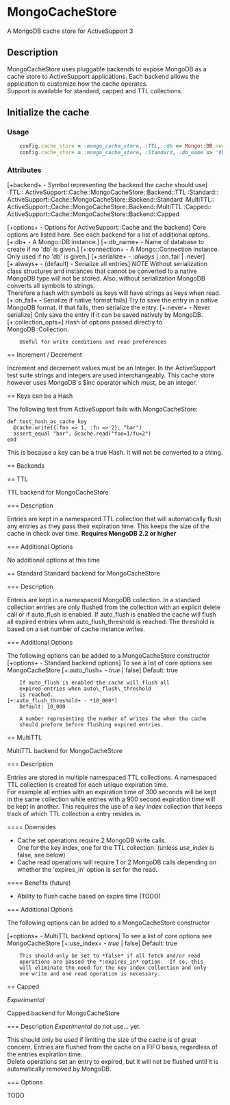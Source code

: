 # MongoCacheStore

A MongoDB cache store for ActiveSupport 3

## Description

MongoCacheStore uses pluggable backends to expose MongoDB 
as a cache store to ActiveSupport applications.  Each backend 
allows the application to customize how the cache operates.  
Support is available for standard, capped and TTL collections.


## Initialize the cache

### Usage

```ruby
    config.cache_store = :mongo_cache_store, :TTL, :db => Mongo::DB.new('db_name',Mongo::Connection.new)
    config.cache_store = :mongo_cache_store, :Standard, :db_name => 'db_name', :connection => Mongo::Connection.new, :serialize => :on_fail
```

### Attributes  
 
[+backend+ - Symbol representing the backend the cache should use] 
    :TTL:: ActiveSupport::Cache::MongoCacheStore::Backend::TTL
    :Standard:: ActiveSupport::Cache::MongoCacheStore::Backend::Standard
    :MultiTTL:: ActiveSupport::Cache::MongoCacheStore::Backend::MultiTTL
    :Capped:: ActiveSupport::Cache::MongoCacheStore::Backend::Capped

 [+options+ - Options for ActiveSupport::Cache and the backend] 
    Core options are listed here.  See each backend for a list of additional optons. 
    [+:db+ - A Mongo::DB instance.]
    [+:db_name+ - Name of database to create if no 'db' is given.] 
    [+:connection+ - A Mongo::Connection instance. Only used if no 'db' is given.] 
    [+:serialize+ - *:always* | :on_fail | :never]
        [+:always+ - (default) - Serialize all entries]
            *NOTE* Without serialization class structures and instances that cannot 
            be converted to a native MongoDB type will not be stored.  Also, 
            without serialization MongoDB converts all symbols to strings.  
            Therefore a hash with symbols as keys will have strings as keys when read. 
         [+:on_fail+ - Serialize if native format fails]
            Try to save the entry in a native MongoDB format.  If that fails, 
            then serialize the entry. 
        [+:never+ - Never serialize]
            Only save the entry if it can be saved natively by MongoDB.
    [+:collection_opts+]
        Hash of options passed directly to MongoDB::Collection.
               
        Useful for write conditions and read preferences


== Increment / Decrement

Increment and decrement values must be an Integer.  In the ActiveSupport test
suite strings and integers are used interchangeably.  This cache store however
uses MongoDB's $inc operator which must, be an integer.  


== Keys can be a Hash

The following test from ActiveSupport fails with MongoCacheStore:

    def test_hash_as_cache_key
      @cache.write({:foo => 1, :fu => 2}, "bar")
      assert_equal "bar", @cache.read("foo=1/fu=2")
    end

This is because a key can be a true Hash.  It will not be converted to a string.


== Backends

== TTL

TTL backend for MongoCacheStore

=== Description
  
Entries are kept in a namespaced TTL collection that will 
automatically flush any entries as they pass their expiration 
time. This keeps the size of the cache in check over time. 
<b>Requires MongoDB 2.2 or higher</b>

=== Additional Options

No additional options at this time


== Standard 
Standard backend for MongoCacheStore
 
=== Description

Entreis are kept in a namespaced MongoDB collection. In a standard 
collection entries are only flushed from the collection with an 
explicit delete call or if auto_flush is enabled.  If auto_flush is 
enabled the cache will flush all expired entries when auto\_flush\_threshold 
is reached.  The threshold is based on a set number of cache instance writes. 

=== Additional Options  
 
The following options can be added to a MongoCacheStore constructor
[+options+ - Standard backend options] 
    To see a list of core options see MongoCacheStore
    [+:auto_flush+ - *true* | false]
        Default: true
        
        If auto_flush is enabled the cache will flush all 
        expired entries when auto\_flush\_threshold
        is reached.
    [+:auto_flush_threshold+ - *10_000*] 
        Default: 10_000

        A number representing the number of writes the when the cache 
        should preform before flushing expired entries.


== MultiTTL 

MultiTTL backend for MongoCacheStore
 
=== Description

Entries are stored in multiple namespaced TTL collections. 
A namespaced TTL collection is created for each unique expiration time.  
For example all entries with an expiration time of 300 seconds will be 
kept in the same collection while entries with a 900 second expiration 
time will be kept in another.  This requires the use of a *key index* 
collection that keeps track of which TTL collection a entry resides in. 

==== Downsides
* Cache set operations require 2 MongoDB write calls.  
  One for the key index, one for the TTL collection. 
  (unless *use_index* is false, see below)
* Cache read operations will require 1 or 2 MongoDB calls 
  depending on whether the 'expires_in' option is set for the read.

==== Benefits (future)
* Ability to flush cache based on expire time (TODO)


=== Additional Options  
  
The following options can be added to a MongoCacheStore constructor

[+options+ - MultiTTL backend options] 
    To see a list of core options see MongoCacheStore
    [+:use_index+ - *true* | false]
        Default: true

        This should only be set to *false* if all fetch and/or read 
        operations are passed the *:expires_in* option.  If so, this 
        will eliminate the need for the key index collection and only 
        one write and one read operation is necessary. 


== Capped
 
*Experimental*

Capped backend for MongoCacheStore

=== Description
*Experimental* do not use... yet.
 
This should only be used if limiting the size of the cache 
is of great concern.  Entries are flushed from the cache on 
a FIFO basis, regardless of the entries expiration time.  
Delete operations set an entry to expired, but it will not 
be flushed until it is automatically removed by MongoDB.
  
=== Options

TODO
 
